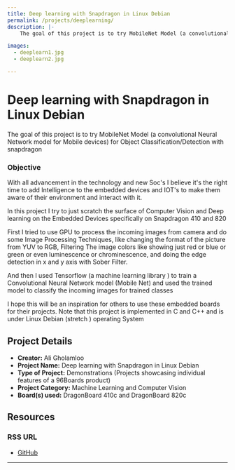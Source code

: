```yaml
---
title: Deep learning with Snapdragon in Linux Debian
permalink: /projects/deeplearning/
description: |-
    The goal of this project is to try MobileNet Model (a convolutional Neural Network model for Mobile devices) for Object Classification/Detection with snapdragon

images:
  - deeplearn1.jpg
  - deeplearn2.jpg

---
```


# Deep learning with Snapdragon in Linux Debian

The goal of this project is to try MobileNet Model (a convolutional Neural Network model for Mobile devices) for Object Classification/Detection with snapdragon

### Objective

With all advancement in the technology and new Soc's I believe it's the right time to add Intelligence to the embedded devices and IOT's to make them  aware of their environment and interact with it.

In this project I try to just scratch the surface of Computer Vision and Deep learning on the Embedded Devices specifically on Snapdragon 410 and 820

First I tried to use GPU to process the incoming images from camera and do some Image Processing Techniques, like changing the format of the picture from YUV to RGB, Filtering The image colors like showing just red or blue or green or even luminescence or chrominescence, and doing the edge detection in x and y axis with Sober Filter.

And then I used Tensorflow (a machine learning library ) to train a Convolutional Neural Network model (Mobile Net) and used the trained model to classify the incoming images  for trained classes

I hope this will be an inspiration for others to use these embedded boards for their projects.
Note that this project is implemented in C and C++ and is under Linux Debian (stretch ) operating System


## Project Details

- **Creator:** Ali Gholamloo
- **Project Name:** Deep learning with Snapdragon in Linux Debian
- **Type of Project:** Demonstrations (Projects showcasing individual features of a 96Boards product)
- **Project Category:** Machine Learning and Computer Vision
- **Board(s) used:** DragonBoard 410c and DragonBoard 820c

## Resources

### RSS URL

- [GitHub](https://github.com/gholamlooAli/tf410c)

***
